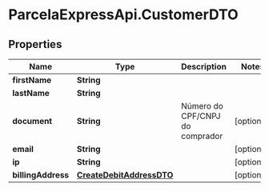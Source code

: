 # ParcelaExpressApi.CustomerDTO

## Properties
Name | Type | Description | Notes
------------ | ------------- | ------------- | -------------
**firstName** | **String** |  | 
**lastName** | **String** |  | 
**document** | **String** | Número do CPF/CNPJ do comprador | [optional] 
**email** | **String** |  | [optional] 
**ip** | **String** |  | [optional] 
**billingAddress** | [**CreateDebitAddressDTO**](CreateDebitAddressDTO.md) |  | [optional] 
